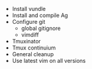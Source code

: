 - Install vundle
- Install and compile Ag
- Configure git
  - global gitignore
  - vimdiff
- Tmuxinator
- Tmux continuium
- General cleanup
- Use latest vim on all versions 

